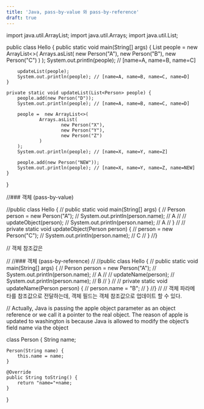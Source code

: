```yaml
---
title: 'Java, pass-by-value 와 pass-by-reference'
draft: true
---
```


import java.util.ArrayList;
import java.util.Arrays;
import java.util.List;

public class Hello {
    public static void main(String[] args) {
        List<Person> people = new ArrayList<>(
                Arrays.asList(
                        new Person("A"),
                        new Person("B"),
                        new Person("C")
                )
        );
        System.out.println(people); // [name=A, name=B, name=C]


        updateList(people);
        System.out.println(people); // [name=A, name=B, name=C, name=D]
    }

    private static void updateList(List<Person> people) {
        people.add(new Person("D"));
        System.out.println(people); // [name=A, name=B, name=C, name=D]

        people =  new ArrayList<>(
                Arrays.asList(
                        new Person("X"),
                        new Person("Y"),
                        new Person("Z")
                )
        );
        System.out.println(people); // [name=X, name=Y, name=Z]

        people.add(new Person("NEW"));
        System.out.println(people); // [name=X, name=Y, name=Z, name=NEW]
    }
}



//### 객체 (pass-by-value)


//public class Hello {
//    public static void main(String[] args) {
//        Person person = new Person("A");
//        System.out.println(person.name); // A
//
//        updateObject(person);
//        System.out.println(person.name); // A
//    }
//
//    private static void updateObject(Person person) {
//        person = new Person("C");
//        System.out.println(person.name); // C
//    }
//}

// 객체 참조값은

//
//### 객체 (pass-by-reference)
//
//public class Hello {
//    public static void main(String[] args) {
//        Person person = new Person("A");
//        System.out.println(person.name); // A
//
//        updateName(person);
//        System.out.println(person.name); // B
//    }
//
//    private static void updateName(Person person) {
//        person.name = "B";
//    }
//}
//
// 객체 파라메타를 참조값으로 전달하는데, 객체 필드는 객체 참조값으로 업데이트 할 수 있다.

// Actually, Java is passing the apple object parameter as an object reference or we call it a pointer to the real object. The reason of apple is updated to washington is because Java is allowed to modify the object’s field name via the object



class Person {
    String name;

    Person(String name) {
        this.name = name;
    }

    @Override
    public String toString() {
        return "name="+name;
    }
}
